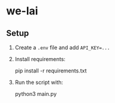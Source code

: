 # we-lai

## Setup

1. Create a `.env` file and add `API_KEY=...`

2. Install requirements:

    pip install -r requirements.txt

3. Run the script with:

    python3 main.py
